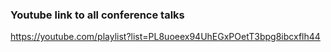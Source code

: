 ### Youtube link to all conference talks

https://youtube.com/playlist?list=PL8uoeex94UhEGxPOetT3bpg8ibcxflh44
